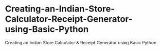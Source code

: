 # Creating-an-Indian-Store-Calculator-Receipt-Generator-using-Basic-Python
Creating an Indian Store Calculator &amp; Receipt Generator using Basic Python

